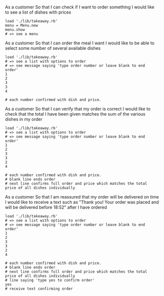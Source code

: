 As a customer
So that I can check if I want to order something
I would like to see a list of dishes with prices

```
load './lib/takeaway.rb'
menu = Menu.new
menu.show
# => see a menu
```

As a customer
So that I can order the meal I want
I would like to be able to select some number of several available dishes

```
load './lib/takeaway.rb'
# => see a list with options to order
# => see message saying 'type order number or leave blank to end order'
1
2
3
3
4

# each number confirmed with dish and price.
```

As a customer
So that I can verify that my order is correct
I would like to check that the total I have been given matches the sum of the various dishes in my order

```
load './lib/takeaway.rb'
# => see a list with options to order
# => see message saying 'type order number or leave blank to end order'
1
2
3
3
2
4

# each number confirmed with dish and price.
# blank line ends order
# next line confirms full order and price which matches the total price of all dishes individually
```

As a customer
So that I am reassured that my order will be delivered on time
I would like to receive a text such as "Thank you! Your order was placed and will be delivered before 18:52" after I have ordered

```
load './lib/takeaway.rb'
# => see a list with options to order
# => see message saying 'type order number or leave blank to end order'
1
2
3
3
2
4

# each number confirmed with dish and price.
# blank line ends order
# next line confirms full order and price which matches the total price of all dishes individually
# line saying 'type yes to confirm order'
yes
# receive text confirming order
```